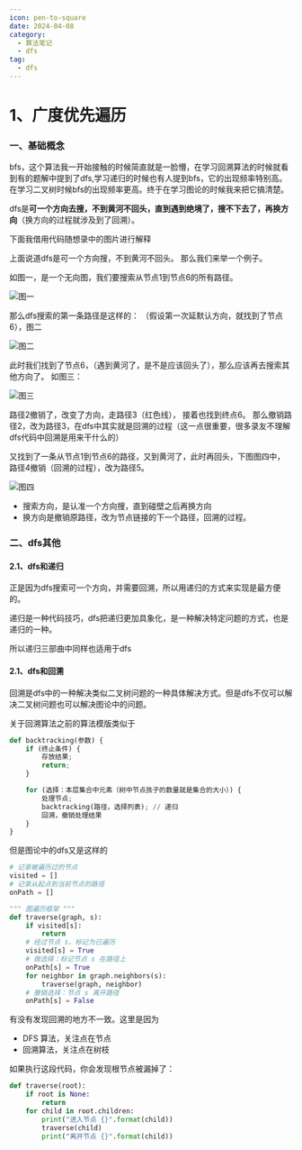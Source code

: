 ```yaml
---
icon: pen-to-square
date: 2024-04-08
category:
  - 算法笔记
  - dfs
tag:
  - dfs
---
```




# 1、广度优先遍历



### 一、基础概念

bfs，这个算法我一开始接触的时候简直就是一脸懵，在学习回溯算法的时候就看到有的题解中提到了dfs,学习递归的时候也有人提到bfs，它的出现频率特别高。在学习二叉树时候bfs的出现频率更高。终于在学习图论的时候我来把它搞清楚。

dfs是**可一个方向去搜，不到黄河不回头，直到遇到绝境了，搜不下去了，再换方向**（换方向的过程就涉及到了回溯）。

下面我借用代码随想录中的图片进行解释

上面说道dfs是可一个方向搜，不到黄河不回头。 那么我们来举一个例子。

如图一，是一个无向图，我们要搜索从节点1到节点6的所有路径。

![图一](https://code-thinking-1253855093.file.myqcloud.com/pics/20220707093643.png)

那么dfs搜索的第一条路径是这样的： （假设第一次延默认方向，就找到了节点6），图二

![图二](https://code-thinking-1253855093.file.myqcloud.com/pics/20220707093807.png)

此时我们找到了节点6，（遇到黄河了，是不是应该回头了），那么应该再去搜索其他方向了。 如图三：

![图三](https://code-thinking-1253855093.file.myqcloud.com/pics/20220707094011.png)

路径2撤销了，改变了方向，走路径3（红色线）， 接着也找到终点6。 那么撤销路径2，改为路径3，在dfs中其实就是回溯的过程（这一点很重要，很多录友不理解dfs代码中回溯是用来干什么的）

又找到了一条从节点1到节点6的路径，又到黄河了，此时再回头，下图图四中，路径4撤销（回溯的过程），改为路径5。

![图四](https://code-thinking-1253855093.file.myqcloud.com/pics/20220707094322.png)

- 搜索方向，是认准一个方向搜，直到碰壁之后再换方向
- 换方向是撤销原路径，改为节点链接的下一个路径，回溯的过程。

### 二、dfs其他

#### 2.1、dfs和递归

正是因为dfs搜索可一个方向，并需要回溯，所以用递归的方式来实现是最方便的。

递归是一种代码技巧，dfs把递归更加具象化，是一种解决特定问题的方式，也是递归的一种。

所以递归三部曲中同样也适用于dfs



#### 2.1、dfs和回溯

回溯是dfs中的一种解决类似二叉树问题的一种具体解决方式。但是dfs不仅可以解决二叉树问题也可以解决图论中的问题。

关于回溯算法之前的算法模版类似于

```python
def backtracking(参数) {
    if (终止条件) {
        存放结果;
        return;
    }

    for (选择：本层集合中元素（树中节点孩子的数量就是集合的大小）) {
        处理节点;
        backtracking(路径，选择列表); // 递归
        回溯，撤销处理结果
    }
}

```



但是图论中的dfs又是这样的

```python
# 记录被遍历过的节点
visited = []
# 记录从起点到当前节点的路径
onPath = []

""" 图遍历框架 """
def traverse(graph, s):
    if visited[s]:
        return
    # 经过节点 s，标记为已遍历
    visited[s] = True
    # 做选择：标记节点 s 在路径上
    onPath[s] = True
    for neighbor in graph.neighbors(s):
        traverse(graph, neighbor)
    # 撤销选择：节点 s 离开路径
    onPath[s] = False
```

有没有发现回溯的地方不一致。这里是因为

- DFS 算法，关注点在节点
- 回溯算法，关注点在树枝

如果执行这段代码，你会发现根节点被漏掉了：

```python
def traverse(root):
    if root is None:
        return
    for child in root.children:
        print("进入节点 {}".format(child))
        traverse(child)
        print("离开节点 {}".format(child))
```

